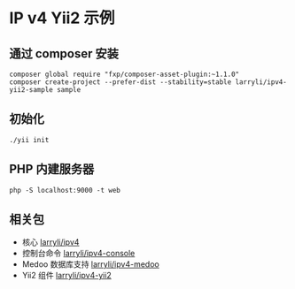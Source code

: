 # IP v4 Yii2 示例

## 通过 composer 安装

```shell
composer global require "fxp/composer-asset-plugin:~1.1.0"
composer create-project --prefer-dist --stability=stable larryli/ipv4-yii2-sample sample
```

## 初始化

```shell
./yii init
```

## PHP 内建服务器

```shell
php -S localhost:9000 -t web
```

## 相关包

* 核心 [larryli/ipv4](https://github.com/larryli/ipv4)
* 控制台命令 [larryli/ipv4-console](https://github.com/larryli/ipv4-console)
* Medoo 数据库支持 [larryli/ipv4-medoo](https://github.com/larryli/ipv4-medoo)
* Yii2 组件 [larryli/ipv4-yii2](https://github.com/larryli/ipv4-yii2)
